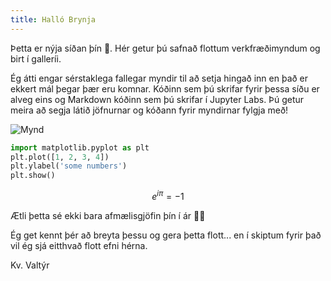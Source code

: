 ```yaml
---
title: Halló Brynja
---
```


Þetta er nýja síðan þín 🤠. Hér getur þú safnað flottum verkfræðimyndum og birt í galleríi.

Ég átti engar sérstaklega fallegar myndir til að setja hingað inn en það er ekkert mál þegar þær eru komnar. Kóðinn sem þú skrifar fyrir þessa síðu er alveg eins og Markdown kóðinn sem þú skrifar í Jupyter Labs. Þú getur meira að segja látið jöfnurnar og kóðann fyrir myndirnar fylgja með!

![Mynd](https://matplotlib.org/stable/_images/sphx_glr_pyplot_001.png)

```python
import matplotlib.pyplot as plt
plt.plot([1, 2, 3, 4])
plt.ylabel('some numbers')
plt.show()
```

$$ e^{i\pi} = -1 $$


Ætli þetta sé ekki bara afmælisgjöfin þín í ár 🤷‍♂️

Ég get kennt þér að breyta þessu og gera þetta flott... en í skiptum fyrir það vil ég sjá eitthvað flott efni hérna.

Kv. Valtýr
